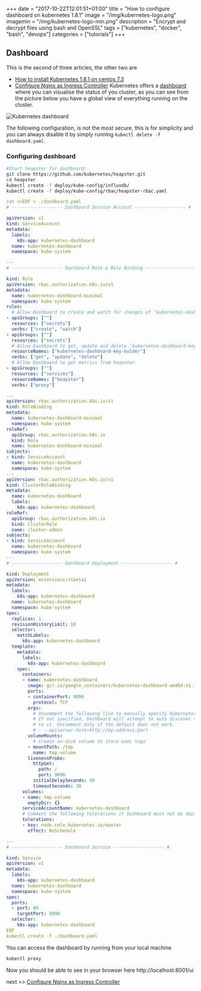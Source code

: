 +++
date = "2017-10-22T12:01:51+01:00"
title = "How to configure dashboard on kubernetes 1.8.1"
image = "/img/kubernetes-logo.png"
imagemin = "/img/kubernetes-logo-min.png"
description = "Encrypt and decrypt files using bash and OpenSSL"
tags = ["kubernetes", "docker", "bash", "devops"]
categories = ["tutorials"]
+++

## Dashboard
This is the second of three articles, the other two are 
- [How to install Kubernetes 1.8.1 on centos 7.3](../../22/how-to-install-kubernetes-1.8.1-on-centos-7.3/) 
- [Configure Nginx as Ingress Controller](../../22/how-to-configure-nginx-on-kubernetes-1.8.1-as-ingress-controller/) 
Kubernetes offers a [dashboard](https://github.com/kubernetes/dashboard) where you can visualise the status of you cluster, as you can see from the picture below you have a global view of everything running on the cluster.


![Kubernetes dashboard](/img/dashboard-ui.png)

The following configuration, is not the most secure, this is for simplicity and you can always disable it by simply running `kubectl delete -f dashboard.yaml`.

### Configuring dashboard
```bash
#Start heapster for dashboard:
git clone https://github.com/kubernetes/heapster.git
cd heapster
kubectl create -f deploy/kube-config/influxdb/
kubectl create -f deploy/kube-config/rbac/heapster-rbac.yaml
```

```yaml
cat <<EOF > ./dashboard.yaml
# ------------------- Dashboard Service Account ------------------- #

apiVersion: v1
kind: ServiceAccount
metadata:
  labels:
    k8s-app: kubernetes-dashboard
  name: kubernetes-dashboard
  namespace: kube-system

---
# ------------------- Dashboard Role & Role Binding ------------------- #

kind: Role
apiVersion: rbac.authorization.k8s.io/v1
metadata:
  name: kubernetes-dashboard-minimal
  namespace: kube-system
rules:
  # Allow Dashboard to create and watch for changes of 'kubernetes-dashboard-key-holder' secret.
- apiGroups: [""]
  resources: ["secrets"]
  verbs: ["create", "watch"]
- apiGroups: [""]
  resources: ["secrets"]
  # Allow Dashboard to get, update and delete 'kubernetes-dashboard-key-holder' secret.
  resourceNames: ["kubernetes-dashboard-key-holder"]
  verbs: ["get", "update", "delete"]
  # Allow Dashboard to get metrics from heapster.
- apiGroups: [""]
  resources: ["services"]
  resourceNames: ["heapster"]
  verbs: ["proxy"]

---
apiVersion: rbac.authorization.k8s.io/v1
kind: RoleBinding
metadata:
  name: kubernetes-dashboard-minimal
  namespace: kube-system
roleRef:
  apiGroup: rbac.authorization.k8s.io
  kind: Role
  name: kubernetes-dashboard-minimal
subjects:
- kind: ServiceAccount
  name: kubernetes-dashboard
  namespace: kube-system
---
apiVersion: rbac.authorization.k8s.io/v1
kind: ClusterRoleBinding
metadata:
  name: kubernetes-dashboard
  labels:
    k8s-app: kubernetes-dashboard
roleRef:
  apiGroup: rbac.authorization.k8s.io
  kind: ClusterRole
  name: cluster-admin
subjects:
- kind: ServiceAccount
  name: kubernetes-dashboard
  namespace: kube-system
---
# ------------------- Dashboard Deployment ------------------- #

kind: Deployment
apiVersion: extensions/v1beta1
metadata:
  labels:
    k8s-app: kubernetes-dashboard
  name: kubernetes-dashboard
  namespace: kube-system
spec:
  replicas: 1
  revisionHistoryLimit: 10
  selector:
    matchLabels:
      k8s-app: kubernetes-dashboard
  template:
    metadata:
      labels:
        k8s-app: kubernetes-dashboard
    spec:
      containers:
      - name: kubernetes-dashboard
        image: gcr.io/google_containers/kubernetes-dashboard-amd64:v1.7.1
        ports:
        - containerPort: 9090
          protocol: TCP
        args:
          # Uncomment the following line to manually specify Kubernetes API server Host
          # If not specified, Dashboard will attempt to auto discover the API server and connect
          # to it. Uncomment only if the default does not work.
          # - --apiserver-host=http://my-address:port
        volumeMounts:
          # Create on-disk volume to store exec logs
        - mountPath: /tmp
          name: tmp-volume
        livenessProbe:
          httpGet:
            path: /
            port: 9090
          initialDelaySeconds: 30
          timeoutSeconds: 30
      volumes:
      - name: tmp-volume
        emptyDir: {}
      serviceAccountName: kubernetes-dashboard
      # Comment the following tolerations if Dashboard must not be deployed on master
      tolerations:
      - key: node-role.kubernetes.io/master
        effect: NoSchedule

---
# ------------------- Dashboard Service ------------------- #

kind: Service
apiVersion: v1
metadata:
  labels:
    k8s-app: kubernetes-dashboard
  name: kubernetes-dashboard
  namespace: kube-system
spec:
  ports:
  - port: 80
    targetPort: 9090
  selector:
    k8s-app: kubernetes-dashboard
EOF
kubectl create -f ./dashboard.yaml
```

You can access the dashboard by running from your local machine
```bash
kubectl proxy
```
Now you should be able to see in your browser here http://localhost:8001/ui

next >> [Configure Nginx as Ingress Controller](../../22/how-to-configure-nginx-on-kubernetes-1.8.1-as-ingress-controller/)